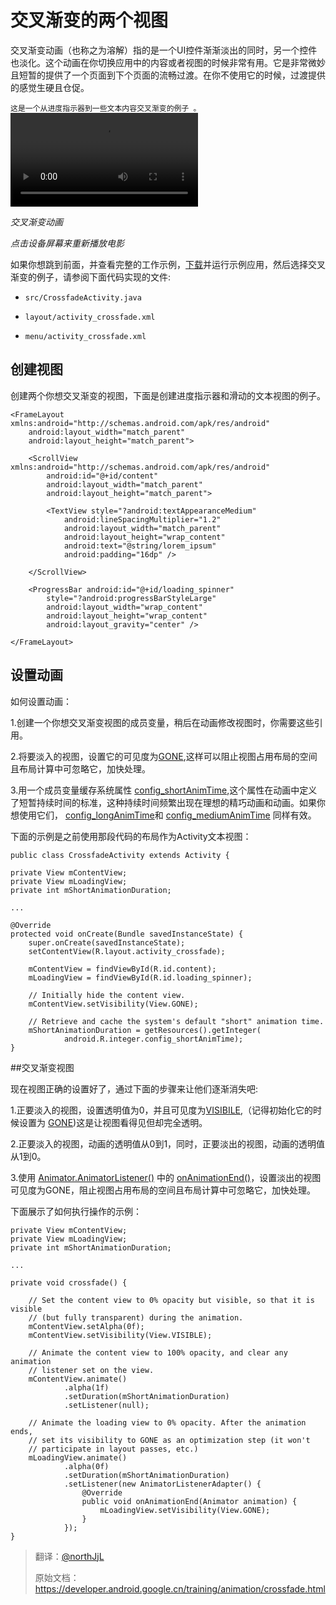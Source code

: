 # 交叉渐变的两个视图

交叉渐变动画（也称之为溶解）指的是一个UI控件渐渐淡出的同时，另一个控件也淡化。这个动画在你切换应用中的内容或者视图的时候非常有用。它是非常微妙且短暂的提供了一个页面到下个页面的流畅过渡。在你不使用它的时候，过渡提供的感觉生硬且仓促。

`这是一个从进度指示器到一些文本内容交叉渐变的例子 。`
<video controls>  <source src="anim_crossfade.mp4" type="video/mp4">

*交叉渐变动画*

*点击设备屏幕来重新播放电影*

如果你想跳到前面，并查看完整的工作示例，[下载](https://developer.android.google.cn/shareables/training/Animations.zip)并运行示例应用，然后选择交叉渐变的例子，请参阅下面代码实现的文件:

- `src/CrossfadeActivity.java`

- `layout/activity_crossfade.xml`

- `menu/activity_crossfade.xml`
 
## 创建视图

创建两个你想交叉渐变的视图，下面是创建进度指示器和滑动的文本视图的例子。

	<FrameLayout xmlns:android="http://schemas.android.com/apk/res/android"
	    android:layout_width="match_parent"
	    android:layout_height="match_parent">
	
	    <ScrollView xmlns:android="http://schemas.android.com/apk/res/android"
	        android:id="@+id/content"
	        android:layout_width="match_parent"
	        android:layout_height="match_parent">
	
	        <TextView style="?android:textAppearanceMedium"
	            android:lineSpacingMultiplier="1.2"
	            android:layout_width="match_parent"
	            android:layout_height="wrap_content"
	            android:text="@string/lorem_ipsum"
	            android:padding="16dp" />
	
	    </ScrollView>
	
	    <ProgressBar android:id="@+id/loading_spinner"
	        style="?android:progressBarStyleLarge"
	        android:layout_width="wrap_content"
	        android:layout_height="wrap_content"
	        android:layout_gravity="center" />
	
	</FrameLayout>
	
## 设置动画

如何设置动画：

1.创建一个你想交叉渐变视图的成员变量，稍后在动画修改视图时，你需要这些引用。

2.将要淡入的视图，设置它的可见度为[GONE](https://developer.android.google.cn/reference/android/view/View.html#GONE),这样可以阻止视图占用布局的空间且布局计算中可忽略它，加快处理。

3.用一个成员变量缓存系统属性 [config_shortAnimTime](https://developer.android.google.cn/reference/android/R.integer.html#config_shortAnimTime),这个属性在动画中定义了短暂持续时间的标准，这种持续时间频繁出现在理想的精巧动画和动画。如果你想使用它们， [config_longAnimTime](https://developer.android.google.cn/reference/android/R.integer.html#config_longAnimTime)和 [config_mediumAnimTime](https://developer.android.google.cn/reference/android/R.integer.html#config_mediumAnimTime) 同样有效。

下面的示例是之前使用那段代码的布局作为Activity文本视图：

	public class CrossfadeActivity extends Activity {

    private View mContentView;
    private View mLoadingView;
    private int mShortAnimationDuration;

    ...

    @Override
    protected void onCreate(Bundle savedInstanceState) {
        super.onCreate(savedInstanceState);
        setContentView(R.layout.activity_crossfade);

        mContentView = findViewById(R.id.content);
        mLoadingView = findViewById(R.id.loading_spinner);

        // Initially hide the content view.
        mContentView.setVisibility(View.GONE);

        // Retrieve and cache the system's default "short" animation time.
        mShortAnimationDuration = getResources().getInteger(
                android.R.integer.config_shortAnimTime);
    }

##交叉渐变视图

现在视图正确的设置好了，通过下面的步骤来让他们逐渐消失吧:

1.正要淡入的视图，设置透明值为0，并且可见度为[VISIBILE](https://developer.android.google.cn/reference/android/view/View.html#VISIBLE),（记得初始化它的时候设置为 [GONE](https://developer.android.google.cn/reference/android/view/View.html#GONE))这是让视图看得见但却完全透明。

2.正要淡入的视图，动画的透明值从0到1，同时，正要淡出的视图，动画的透明值从1到0。

3.使用 [Animator.AnimatorListener()](https://developer.android.google.cn/reference/android/animation/Animator.AnimatorListener.html) 中的 [onAnimationEnd()](https://developer.android.google.cn/reference/android/animation/Animator.AnimatorListener.html#onAnimationEnd(android.animation.Animator))，设置淡出的视图可见度为GONE，阻止视图占用布局的空间且布局计算中可忽略它，加快处理。

下面展示了如何执行操作的示例：

	private View mContentView;
	private View mLoadingView;
	private int mShortAnimationDuration;
	
	...
	
	private void crossfade() {
	
	    // Set the content view to 0% opacity but visible, so that it is visible
	    // (but fully transparent) during the animation.
	    mContentView.setAlpha(0f);
	    mContentView.setVisibility(View.VISIBLE);
	
	    // Animate the content view to 100% opacity, and clear any animation
	    // listener set on the view.
	    mContentView.animate()
	            .alpha(1f)
	            .setDuration(mShortAnimationDuration)
	            .setListener(null);
	
	    // Animate the loading view to 0% opacity. After the animation ends,
	    // set its visibility to GONE as an optimization step (it won't
	    // participate in layout passes, etc.)
	    mLoadingView.animate()
	            .alpha(0f)
	            .setDuration(mShortAnimationDuration)
	            .setListener(new AnimatorListenerAdapter() {
	                @Override
	                public void onAnimationEnd(Animator animation) {
	                    mLoadingView.setVisibility(View.GONE);
	                }
	            });
	}

>翻译：[@northJjL](https://github.com/northJjL)  
>     
>原始文档：<https://developer.android.google.cn/training/animation/crossfade.html>